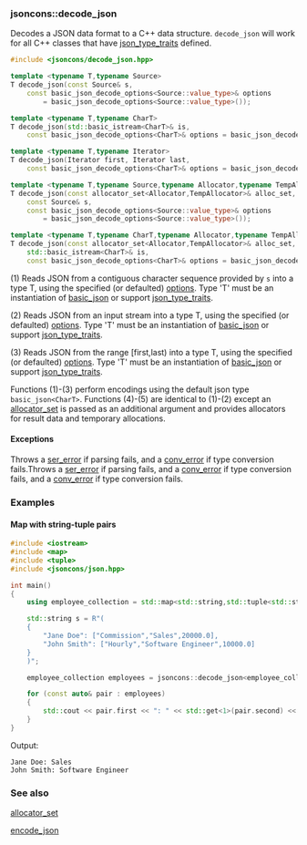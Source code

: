 ### jsoncons::decode_json

Decodes a JSON data format to a C++ data structure. `decode_json` will 
work for all C++ classes that have [json_type_traits](https://github.com/danielaparker/jsoncons/blob/master/doc/ref/corelib/json_type_traits.md) defined.

```cpp
#include <jsoncons/decode_json.hpp>

template <typename T,typename Source>
T decode_json(const Source& s,
    const basic_json_decode_options<Source::value_type>& options 
        = basic_json_decode_options<Source::value_type>());                                     (1)

template <typename T,typename CharT>
T decode_json(std::basic_istream<CharT>& is,
    const basic_json_decode_options<CharT>& options = basic_json_decode_options<CharT>());      (2)

template <typename T,typename Iterator>
T decode_json(Iterator first, Iterator last,
    const basic_json_decode_options<CharT>& options = basic_json_decode_options<CharT>());      (3)

template <typename T,typename Source,typename Allocator,typename TempAllocator>
T decode_json(const allocator_set<Allocator,TempAllocator>& alloc_set,
    const Source& s,
    const basic_json_decode_options<Source::value_type>& options 
        = basic_json_decode_options<Source::value_type>());                                     (4) (since 0.171.0)

template <typename T,typename CharT,typename Allocator,typename TempAllocator>
T decode_json(const allocator_set<Allocator,TempAllocator>& alloc_set,
    std::basic_istream<CharT>& is,
    const basic_json_decode_options<CharT>& options = basic_json_decode_options<CharT>());      (5) (since 0.171.0)
```

(1) Reads JSON from a contiguous character sequence provided by `s` into a type T, using the specified (or defaulted) [options](basic_json_options.md). 
Type 'T' must be an instantiation of [basic_json](../basic_json.md) 
or support [json_type_traits](../json_type_traits.md).

(2) Reads JSON from an input stream into a type T, using the specified (or defaulted) [options](basic_json_options.md). 
Type 'T' must be an instantiation of [basic_json](../basic_json.md) 
or support [json_type_traits](../json_type_traits.md).

(3) Reads JSON from the range [first,last) into a type T, using the specified (or defaulted) [options](basic_json_options.md). 
Type 'T' must be an instantiation of [basic_json](../basic_json.md) 
or support [json_type_traits](../json_type_traits.md).

Functions (1)-(3) perform encodings using the default json type `basic_json<CharT>`.
Functions (4)-(5) are identical to (1)-(2) except an [allocator_set](allocator_set.md) is passed as an additional argument and
provides allocators for result data and temporary allocations.

#### Exceptions

Throws a [ser_error](ser_error.md) if parsing fails, and a [conv_error](conv_error.md) if type conversion fails.Throws a [ser_error](ser_error.md) if parsing fails, and a [conv_error](conv_error.md) if type conversion fails, and a [conv_error](conv_error.md) if type conversion fails.

### Examples

#### Map with string-tuple pairs

```cpp
#include <iostream>
#include <map>
#include <tuple>
#include <jsoncons/json.hpp>

int main()
{
    using employee_collection = std::map<std::string,std::tuple<std::string,std::string,double>>;

    std::string s = R"(
    {
        "Jane Doe": ["Commission","Sales",20000.0],
        "John Smith": ["Hourly","Software Engineer",10000.0]
    }
    )";

    employee_collection employees = jsoncons::decode_json<employee_collection>(s);

    for (const auto& pair : employees)
    {
        std::cout << pair.first << ": " << std::get<1>(pair.second) << '\n';
    }
}
```
Output:
```
Jane Doe: Sales
John Smith: Software Engineer
```

### See also

[allocator_set](allocator_set.md)

[encode_json](encode_json.md)

